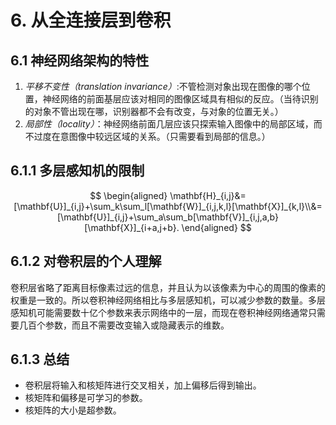 # 6. 从全连接层到卷积

## 6.1 神经网络架构的特性

 1. *平移不变性（translation invariance）*:不管检测对象出现在图像的哪个位置，神经网络的前面基层应该对相同的图像区域具有相似的反应。（当待识别的对象不管出现在哪，识别器都不会有改变，与对象的位置无关。）
 2. *局部性（locality）*：神经网络前面几层应该只探索输入图像中的局部区域，而不过度在意图像中较远区域的关系。（只需要看到局部的信息。）

## 6.1.1 多层感知机的限制

$$
\begin{aligned}
\mathbf{H}_{i,j}&=[\mathbf{U}]_{i,j}+\sum_k\sum_l[\mathbf{W}]_{i,j,k,l}[\mathbf{X}]_{k,l}\\&=[\mathbf{U}]_{i,j}+\sum_a\sum_b[\mathbf{V}]_{i,j,a,b}[\mathbf{X}]_{i+a,j+b}.
\end{aligned}
$$

## 6.1.2 对卷积层的个人理解

卷积层省略了距离目标像素过远的信息，并且认为以该像素为中心的周围的像素的权重是一致的。所以卷积神经网络相比与多层感知机，可以减少参数的数量。多层感知机可能需要数十亿个参数来表示网络中的一层，而现在卷积神经网络通常只需要几百个参数，而且不需要改变输入或隐藏表示的维数。

## 6.1.3 总结

+ 卷积层将输入和核矩阵进行交叉相关，加上偏移后得到输出。
+ 核矩阵和偏移是可学习的参数。
+ 核矩阵的大小是超参数。

